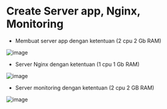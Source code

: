 # Create Server app, Nginx, Monitoring


- Membuat server app dengan ketentuan (2 cpu 2 Gb RAM)



![image](https://user-images.githubusercontent.com/18206510/192446575-ac33d8ec-d836-40e9-86bd-8823128b22ab.png)




- Server Nginx dengan ketentuan (1 cpu 1 Gb RAM)




![image](https://user-images.githubusercontent.com/18206510/192447563-b096bbbf-dd8e-4be9-8126-ee99c18886c2.png)




- Server monitoring dengan ketentuan (2 cpu 2 GB RAM)




![image](https://user-images.githubusercontent.com/18206510/192452109-c5281856-2ab6-41ad-8f15-d04505591933.png)
































